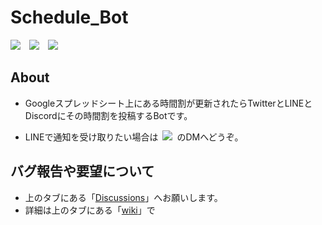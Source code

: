 # Schedule_Bot

![](https://github.com/m1daily/Schedule_Bot/actions/workflows/Schedule.yml/badge.svg) ![](https://img.shields.io/github/last-commit/SoniPana/Schedule_Bot?label=%E3%83%AA%E3%83%9D%E3%82%B8%E3%83%88%E3%83%AA%E6%9C%80%E7%B5%82%E6%9B%B4%E6%96%B0) ![](https://www.codefactor.io/repository/github/m1daily/schedule_bot/badge)

## About

- Googleスプレッドシート上にある時間割が更新されたらTwitterとLINEとDiscordにその時間割を投稿するBotです。
    
- LINEで通知を受け取りたい場合は [![](https://img.shields.io/twitter/follow/mito1daily?label=%40mito1daily&style=social)](https://twitter.com/mito1daily) のDMへどうぞ。
    

## バグ報告や要望について

- 上のタブにある「[Discussions](https://github.com/m1daily/Schedule_Bot/discussions)」へお願いします。
- 詳細は上のタブにある「[wiki](https://github.com/m1daily/Schedule_Bot/wiki)」で
